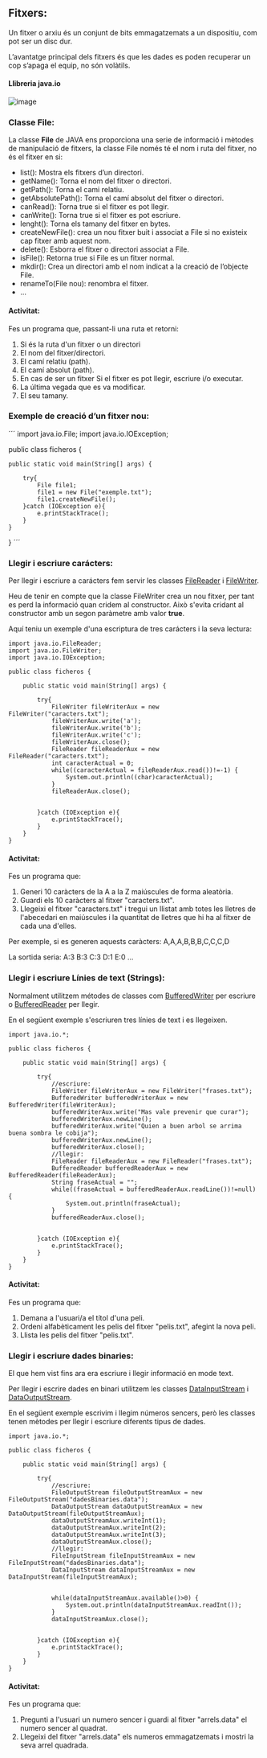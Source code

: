 ## Fitxers:

Un fitxer o arxiu és un conjunt de bits emmagatzemats a un dispositiu, com pot ser un disc dur.

L’avantatge principal dels fitxers és que les dades es poden recuperar un cop s’apaga el equip, no són volàtils.

#### Llibreria java.io

![image](https://user-images.githubusercontent.com/110727546/201608056-7ce264dc-9e8b-4c84-bbf8-d904603c9818.png)

### Classe File:

La classe **File** de JAVA ens proporciona una serie de informació i mètodes de manipulació de fitxers, la classe File només té el nom i ruta del fitxer, no és el fitxer en si:

- list(): Mostra els fitxers d’un directori.
- getName(): Torna el nom del fitxer o directori.
- getPath(): Torna el cami relatiu.
- getAbsolutePath(): Torna el camí absolut del fitxer o directori.
- canRead(): Torna true si el fitxer es pot llegir.
- canWrite(): Torna true si el fitxer es pot escriure.
- lenght(): Torna els tamany del fitxer en bytes.
- createNewFile(): crea un nou fitxer buit i associat a File si no existeix cap fitxer amb aquest nom.
- delete(): Esborra el fitxer o directori associat a File.
- isFile(): Retorna true si File es un fitxer normal.
- mkdir(): Crea un directori amb el nom indicat a la creació de l’objecte File.
- renameTo(File nou): renombra el fitxer.
- ...

#### Activitat:

Fes un programa que, passant-li una ruta et retorni:

1. Si és la ruta d'un fitxer o un directori
2. El nom del fitxer/directori.
3. El camí relatiu (path).
4. El camí absolut (path).
5. En cas de ser un fitxer Si el fitxer es pot llegir, escriure i/o executar.
6. La última vegada que es va modificar.
7. El seu tamany.

### Exemple de creació d’un fitxer nou:

´´´
import java.io.File;
import java.io.IOException;

public class ficheros {

    public static void main(String[] args) {

        try{
            File file1;
            file1 = new File("exemple.txt");
            file1.createNewFile();
        }catch (IOException e){
            e.printStackTrace();
        }
    }
}
´´´

### Llegir i escriure carácters:

Per llegir i escriure a carácters fem servir les classes [FileReader](https://docs.oracle.com/javase/7/docs/api/java/io/FileReader.html) i [FileWriter](https://docs.oracle.com/javase/7/docs/api/java/io/FileWriter.html).

Heu de tenir en compte que la classe FileWriter crea un nou fitxer, per tant es perd la informació quan cridem al constructor. Això s'evita cridant al constructor amb un segon paràmetre amb valor **true**.

Aquí teniu un exemple d'una escriptura de tres carácters i la seva lectura:

```
import java.io.FileReader;
import java.io.FileWriter;
import java.io.IOException;

public class ficheros {

    public static void main(String[] args) {

        try{
            FileWriter fileWriterAux = new FileWriter("caracters.txt");
            fileWriterAux.write('a');
            fileWriterAux.write('b');
            fileWriterAux.write('c');
            fileWriterAux.close();
            FileReader fileReaderAux = new FileReader("caracters.txt");
            int caracterActual = 0;
            while((caracterActual = fileReaderAux.read())!=-1) {
                System.out.println((char)caracterActual);
            }
            fileReaderAux.close();


        }catch (IOException e){
            e.printStackTrace();
        }
    }
}
```

#### Activitat:

Fes un programa que:

1. Generi 10 caràcters de la A a la Z maiúscules de forma aleatòria.
2. Guardi els 10 caràcters al fitxer "caracters.txt".
3. Llegeixi el fitxer "caracters.txt" i tregui un llistat amb totes les lletres de l'abecedari en maiúscules i la quantitat de lletres que hi ha al fitxer de cada una d'elles.

Per exemple, si es generen aquests caràcters: A,A,A,B,B,B,C,C,C,D

La sortida seria: 
A:3
B:3
C:3
D:1
E:0
...


### Llegir i escriure Línies de text (Strings):

Normalment utilitzem métodes de classes com [BufferedWriter](https://docs.oracle.com/javase/7/docs/api/java/io/BufferedWriter.html) per escriure o [BufferedReader](https://docs.oracle.com/javase/7/docs/api/java/io/BufferedReader.html) per llegir.

En el següent exemple s'escriuren tres línies de text i es llegeixen.
```
import java.io.*;

public class ficheros {

    public static void main(String[] args) {

        try{
            //escriure:
            FileWriter fileWriterAux = new FileWriter("frases.txt");
            BufferedWriter bufferedWriterAux = new BufferedWriter(fileWriterAux);
            bufferedWriterAux.write("Mas vale prevenir que curar");
            bufferedWriterAux.newLine();
            bufferedWriterAux.write("Quien a buen arbol se arrima buena sombra le cobija");
            bufferedWriterAux.newLine();
            bufferedWriterAux.close();
            //llegir:
            FileReader fileReaderAux = new FileReader("frases.txt");
            BufferedReader bufferedReaderAux = new BufferedReader(fileReaderAux);
            String fraseActual = "";
            while((fraseActual = bufferedReaderAux.readLine())!=null) {
                System.out.println(fraseActual);
            }
            bufferedReaderAux.close();


        }catch (IOException e){
            e.printStackTrace();
        }
    }
}
```

#### Activitat:

Fes un programa que:

1. Demana a l'usuari/a el títol d'una peli.
2. Ordeni alfabèticament les pelis del fitxer "pelis.txt", afegint la nova peli.
3. Llista les pelis del fitxer "pelis.txt".



### Llegir i escriure dades binaries:

El que hem vist fins ara era escriure i llegir informació en mode text.

Per llegir i escrire dades en binari utilitzem les classes [DataInputStream](https://docs.oracle.com/javase/7/docs/api/java/io/DataInputStream.html) i  [DataOutputStream](https://docs.oracle.com/javase/7/docs/api/java/io/DataOutputStream.html).

En el següent exemple escrivim i llegim números sencers, però les classes tenen mètodes per llegir i escriure diferents tipus de dades.

```
import java.io.*;

public class ficheros {

    public static void main(String[] args) {

        try{
            //escriure:
            FileOutputStream fileOutputStreamAux = new FileOutputStream("dadesBinaries.data");
            DataOutputStream dataOutputStreamAux = new DataOutputStream(fileOutputStreamAux);
            dataOutputStreamAux.writeInt(1);
            dataOutputStreamAux.writeInt(2);
            dataOutputStreamAux.writeInt(3);
            dataOutputStreamAux.close();
            //llegir:
            FileInputStream fileInputStreamAux = new FileInputStream("dadesBinaries.data");
            DataInputStream dataInputStreamAux = new DataInputStream(fileInputStreamAux);


            while(dataInputStreamAux.available()>0) {
                System.out.println(dataInputStreamAux.readInt());
            }
            dataInputStreamAux.close();


        }catch (IOException e){
            e.printStackTrace();
        }
    }
}
```

#### Activitat:

Fes un programa que:

1. Pregunti a l'usuari un numero sencer i guardi al fitxer "arrels.data" el numero sencer al quadrat.
2. Llegeixi del fitxer "arrels.data" els numeros emmagatzemats i mostri la seva arrel quadrada.

